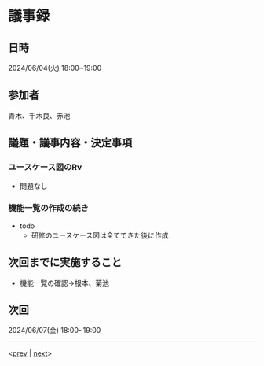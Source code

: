# 議事録
## 日時
2024/06/04(火) 18:00~19:00
## 参加者
青木、千木良、赤池
## 議題・議事内容・決定事項
### ユースケース図のRv
- 問題なし
### 機能一覧の作成の続き
- todo
   - 研修のユースケース図は全てできた後に作成
## 次回までに実施すること
- 機能一覧の確認→根本、菊池

## 次回
2024/06/07(金) 18:00~19:00

---
<[prev](https://github.com/Future-Csg3/nkaca-training-docs/blob/main/01_議事録/20240531.md)
|
[next](https://github.com/Future-Csg3/nkaca-training-docs/blob/main/01_議事録/20240607.md)>
